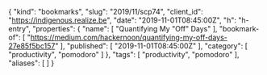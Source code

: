 {
  "kind": "bookmarks",
  "slug": "2019/11/scp74",
  "client_id": "https://indigenous.realize.be",
  "date": "2019-11-01T08:45:00Z",
  "h": "h-entry",
  "properties": {
    "name": [
      "Quantifying My \"Off\" Days"
    ],
    "bookmark-of": [
      "https://medium.com/hackernoon/quantifying-my-off-days-27e85f5bc157"
    ],
    "published": [
      "2019-11-01T08:45:00Z"
    ],
    "category": [
      "productivity",
      "pomodoro"
    ]
  },
  "tags": [
    "productivity",
    "pomodoro"
  ],
  "aliases": [
  ]
}
